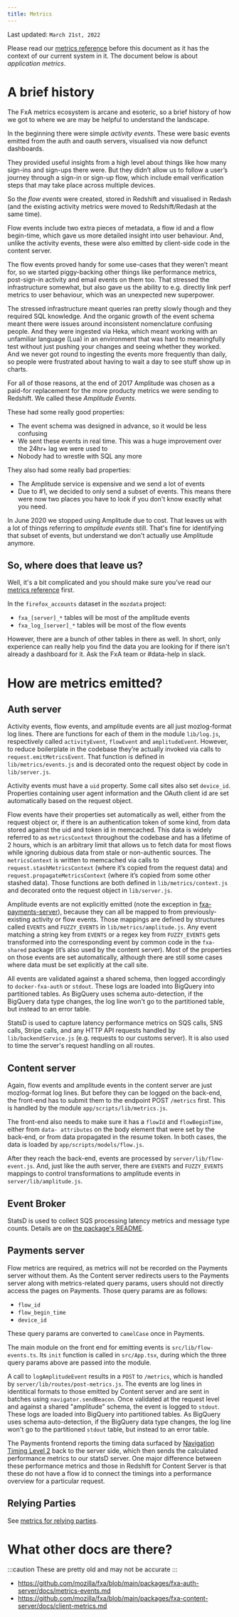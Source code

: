 ```yaml
---
title: Metrics
---
```


Last updated: `March 21st, 2022`

Please read our [metrics reference](../reference/metrics) before this document as it has the context of our current system in it.  The document below is about *application metrics*.


# A brief history
The FxA metrics ecosystem is arcane and esoteric, so a brief history of how we got to where we are may be helpful to understand the landscape.

In the beginning there were simple *activity events*. These were basic events emitted from the auth and oauth servers, visualised via now defunct dashboards.

They provided useful insights from a high level about things like how many sign-ins and sign-ups there were. But they didn’t allow us to follow a user’s journey through a sign-in or sign-up flow, which include email verification steps that may take place across multiple devices.

So the *flow events* were created, stored in Redshift and visualised in Redash (and the existing activity metrics were moved to Redshift/Redash at the same time).

Flow events include two extra pieces of metadata, a flow id and a flow begin-time, which gave us more detailed insight into user behaviour. And, unlike the activity events, these were also emitted by client-side code in the content server.

The flow events proved handy for some use-cases that they weren’t meant for, so we started piggy-backing other things like performance metrics, post-sign-in activity and email events on them too. That stressed the infrastructure somewhat, but also gave us the ability to e.g. directly link perf metrics to user behaviour, which was an unexpected new superpower.

The stressed infrastructure meant queries ran pretty slowly though and they required SQL knowledge. And the organic growth of the event schema meant there were issues around inconsistent nomenclature confusing people. And they were ingested via Heka, which meant working with an unfamiliar language (Lua) in an environment that was hard to meaningfully test without just pushing your changes and seeing whether they worked. And we never got round to ingesting the events more frequently than daily, so people were frustrated about having to wait a day to see stuff show up in charts.

For all of those reasons, at the end of 2017 Amplitude was chosen as a paid-for replacement for the more producty metrics we were sending to Redshift.  We called these *Amplitude Events*.

These had some really good properties:
* The event schema was designed in advance, so it would be less confusing
* We sent these events in real time.  This was a huge improvement over the 24hr+ lag we were used to
* Nobody had to wrestle with SQL any more

They also had some really bad properties:
* The Amplitude service is expensive and we send a lot of events
* Due to #1, we decided to only send a subset of events.  This means there were now two places you have to look if you don't know exactly what you need.

In June 2020 we stopped using Amplitude due to cost.  That leaves us with a lot of things referring to *amplitude events* still.  That's fine for identifying that subset of events, but understand we don't actually use Amplitude anymore.

## So, where does that leave us?

Well, it's a bit complicated and you should make sure you've read our [metrics reference](../reference/metrics) first.

In the `firefox_accounts` dataset in the `mozdata` project:

* `fxa_[server]_*` tables will be most of the amplitude events
* `fxa_log_[server]_*` tables will be most of the flow events

However, there are a bunch of other tables in there as well.  In short, only experience can really help you find the data you are looking for if there isn't already a dashboard for it.  Ask the FxA team or #data-help in slack.

# How are metrics emitted?

## Auth server

Activity events, flow events, and amplitude events are all just mozlog-format log lines. There are functions for each of them in the module `lib/log.js`, respectively called `activityEvent`, `flowEvent` and `amplitudeEvent`. However, to reduce boilerplate in the codebase they’re actually invoked via calls to `request.emitMetricsEvent`. That function is defined in `lib/metrics/events.js` and is decorated onto the request object by code in `lib/server.js`.

Activity events must have a `uid` property. Some call sites also set `device_id`. Properties containing user agent information and the OAuth client id are set automatically based on the request object.

Flow events have their properties set automatically as well, either from the request object or, if there is an authentication token of some kind, from data stored against the uid and token id in memcached. This data is widely referred to as `metricsContext` throughout the codebase and has a lifetime of 2 hours, which is an arbitrary limit that allows us to fetch data for most flows while ignoring dubious data from stale or non-authentic sources. The `metricsContext` is written to memcached via calls to `request.stashMetricsContext` (where it’s copied from the request data) and `request.propagateMetricsContext` (where it’s copied from some other stashed data). Those functions are both defined in `lib/metrics/context.js` and decorated onto the request object in `lib/server.js`.

Amplitude events are not explicitly emitted (note the exception in [fxa-payments-server](#payments-server)), because they can all be mapped to from previously-existing activity or flow events. Those mappings are defined by structures called `EVENTS` and `FUZZY_EVENTS` in `lib/metrics/amplitude.js`. Any event matching a string key from `EVENTS` or a regex key from `FUZZY_EVENTS` gets transformed into the corresponding event by common code in the `fxa-shared` package (it’s also used by the content server). Most of the properties on those events are set automatically, although there are still some cases where data must be set explicitly at the call site.

All events are validated against a shared schema, then logged accordingly to `docker-fxa-auth` or `stdout`. These logs are loaded into BigQuery into partitioned tables. As BigQuery uses schema auto-detection, if the BigQuery data type changes, the log line won't go to the partitioned table, but instead to an error table.

StatsD is used to capture latency performance metrics on SQS calls, SNS calls, Stripe calls, and any HTTP API requests handled by `lib/backendService.js` (e.g. requests to our customs server).  It is also used to time the server's request handling on all routes.

## Content server

Again, flow events and amplitude events in the content server are just mozlog-format log lines. But before they can be logged on the back-end, the front-end has to submit them to the endpoint POST `/metrics` first. This is handled by the module `app/scripts/lib/metrics.js`.

The front-end also needs to make sure it has a `flowId` and `flowBeginTime`, either from `data- attributes` on the body element that were set by the back-end, or from data propagated in the resume token. In both cases, the data is loaded by `app/scripts/models/flow.js`.

After they reach the back-end, events are processed by `server/lib/flow-event.js`. And, just like the auth server, there are `EVENTS` and `FUZZY_EVENTS` mappings to control transformations to amplitude events in `server/lib/amplitude.js`.

## Event Broker

StatsD is used to collect SQS processing latency metrics and message type counts.  Details are on [the package's README][event-broker-readme].

## Payments server

Flow metrics are required, as metrics will not be recorded on the Payments server without them. As the Content server redirects users to the Payments server along with metrics-related query params, users should not directly access the pages on Payments. Those query params are as follows:

- `flow_id`
- `flow_begin_time`
- `device_id`

These query params are converted to `camelCase` once in Payments.

The main module on the front end for emitting events is `src/lib/flow-events.ts`.  Its `init` function is called in `src/App.tsx`, during which the three query params above are passed into the module.

A call to `logAmplitudeEvent` results in a `POST` to `/metrics`, which is handled by `server/lib/routes/post-metrics.js`.  The events are log lines in identitical formats to those emitted by Content server and are sent in batches using `navigator.sendBeacon`. Once validated at the request level and against a shared "amplitude" schema, the event is logged to `stdout`. These logs are loaded into BigQuery into partitioned tables. As BigQuery uses schema auto-detection, if the BigQuery data type changes, the log line won't go to the partitioned `stdout` table, but instead to an error table.

The Payments frontend reports the timing data surfaced by [Navigation Timing Level 2][navigation-timing-2] back to the server side, which then sends the calculated performance metrics to our statsD server.  One major difference between these performance metrics and those in Redshift for Content Server is that these do not have a flow id to connect the timings into a performance overview for a particular request.

## Relying Parties

See [metrics for relying parties][rp-metrics].

# What other docs are there?

:::caution
These are pretty old and may not be accurate
:::

* https://github.com/mozilla/fxa/blob/main/packages/fxa-auth-server/docs/metrics-events.md
* https://github.com/mozilla/fxa/blob/main/packages/fxa-content-server/docs/client-metrics.md

[redux-actions]: https://redux.js.org/basics/actions
[event-broker-readme]: https://github.com/mozilla/fxa/tree/main/packages/fxa-event-broker#metrics
[navigation-timing-2]: https://www.w3.org/TR/navigation-timing-2/
[rp-metrics]: ../relying-parties/reference/metrics-for-relying-parties.md
